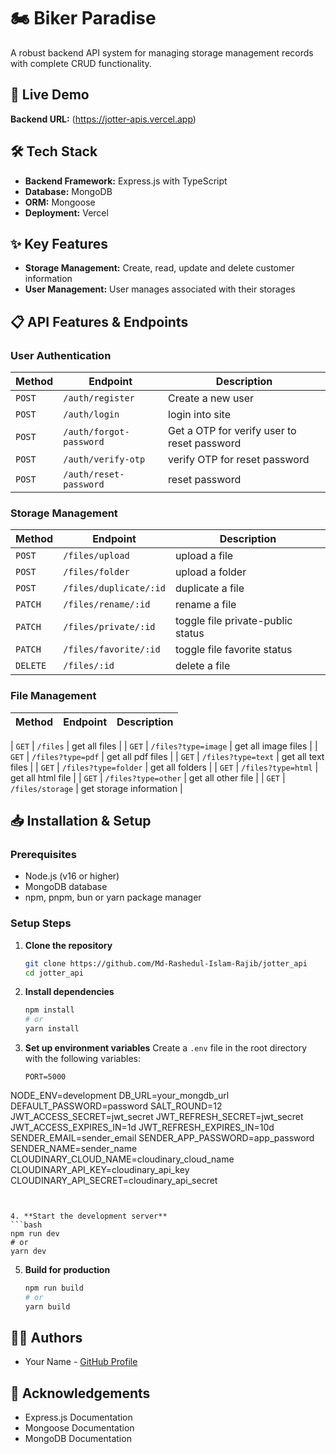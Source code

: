 # 🏍️ Biker Paradise

A robust backend API system for managing storage management records with complete CRUD functionality.

## 🌟 Live Demo

**Backend URL:** (https://jotter-apis.vercel.app)

## 🛠️ Tech Stack

- **Backend Framework:** Express.js with TypeScript
- **Database:** MongoDB
- **ORM:** Mongoose
- **Deployment:** Vercel

## ✨ Key Features

- **Storage Management:** Create, read, update and delete customer information
- **User Management:** User manages associated with their storages


## 📋 API Features & Endpoints

### User Authentication

| Method | Endpoint | Description |
|--------|----------|-------------|
| `POST` | `/auth/register` | Create a new user |
| `POST` | `/auth/login` | login into site |
| `POST` | `/auth/forgot-password` | Get a OTP for verify user to reset password |
| `POST` | `/auth/verify-otp` | verify OTP for reset password |
| `POST` | `/auth/reset-password` | reset password |

### Storage Management

| Method | Endpoint | Description |
|--------|----------|-------------|
| `POST` | `/files/upload` | upload a file |
| `POST` | `/files/folder` | upload a folder |
| `POST` | `/files/duplicate/:id` | duplicate a file |
| `PATCH` | `/files/rename/:id` | rename a file |
| `PATCH` | `/files/private/:id` | toggle file private-public status |
| `PATCH` | `/files/favorite/:id` |  toggle file favorite status|
| `DELETE` | `/files/:id` |  delete a file|

### File Management

| Method | Endpoint | Description |
|--------|----------|-------------|

| `GET` | `/files` | get all files |
| `GET` | `/files?type=image` | get all image files |
| `GET` | `/files?type=pdf` | get all pdf files |
| `GET` | `/files?type=text` | get all text files |
| `GET` | `/files?type=folder` | get all folders |
| `GET` | `/files?type=html` | get all html file |
| `GET` | `/files?type=other` | get all other file |
| `GET` | `/files/storage` | get storage information |
## 📥 Installation & Setup

### Prerequisites
- Node.js (v16 or higher)
- MongoDB database
- npm, pnpm, bun or yarn package manager

### Setup Steps

1. **Clone the repository**
   ```bash
   git clone https://github.com/Md-Rashedul-Islam-Rajib/jotter_api
   cd jotter_api
   ```

2. **Install dependencies**
   ```bash
   npm install
   # or
   yarn install
   ```

3. **Set up environment variables**
   Create a `.env` file in the root directory with the following variables:
   ```env
   PORT=5000
  NODE_ENV=development
  DB_URL=your_mongdb_url
  DEFAULT_PASSWORD=password
  SALT_ROUND=12
  JWT_ACCESS_SECRET=jwt_secret
  JWT_REFRESH_SECRET=jwt_secret
  JWT_ACCESS_EXPIRES_IN=1d
  JWT_REFRESH_EXPIRES_IN=10d
  SENDER_EMAIL=sender_email
  SENDER_APP_PASSWORD=app_password
  SENDER_NAME=sender_name
  CLOUDINARY_CLOUD_NAME=cloudinary_cloud_name
  CLOUDINARY_API_KEY=cloudinary_api_key
  CLOUDINARY_API_SECRET=cloudinary_api_secret
   ```


4. **Start the development server**
   ```bash
   npm run dev
   # or
   yarn dev
   ```

5. **Build for production**
   ```bash
   npm run build
   # or
   yarn build
   ```

## 👨‍💻 Authors

- Your Name - [GitHub Profile](https://github.com/Md-Rashedul-Islam-Rajib)

## 🙏 Acknowledgements

- Express.js Documentation
- Mongoose Documentation
- MongoDB Documentation